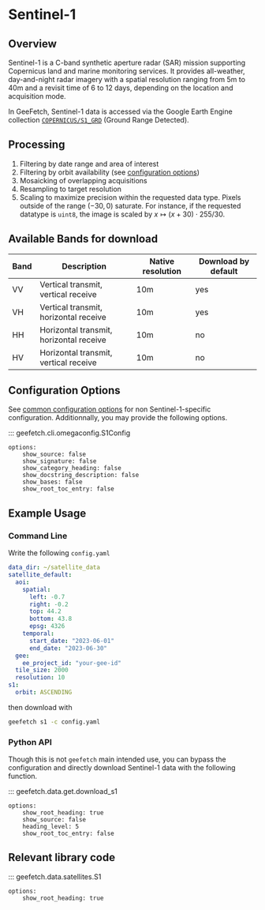 # Sentinel-1

## Overview

Sentinel-1 is a C-band synthetic aperture radar (SAR) mission supporting Copernicus land and marine monitoring services. It provides all-weather, day-and-night radar imagery with a spatial resolution ranging from 5m to 40m and a revisit time of 6 to 12 days, depending on the location and acquisition mode.

In GeeFetch, Sentinel-1 data is accessed via the Google Earth Engine collection [`COPERNICUS/S1_GRD`](https://developers.google.com/earth-engine/datasets/catalog/COPERNICUS_S1_GRD) (Ground Range Detected).

## Processing

1. Filtering by date range and area of interest
2. Filtering by orbit availability (see [configuration options](#configuration-options))
3. Mosaicking of overlapping acquisitions
4. Resampling to target resolution
5. Scaling to maximize precision within the requested data type. Pixels outside of the range $(-30, 0)$ saturate. For instance, if the requested datatype is `uint8`, the image is scaled by $x \mapsto (x + 30) \cdot 255/30$.

## Available Bands for download

| Band | Description                             | Native resolution | Download by default |
| ---- | --------------------------------------- | ----------------- | ------------------- |
| VV   | Vertical transmit, vertical receive     | 10m               | yes                 |
| VH   | Vertical transmit, horizontal receive   | 10m               | yes                 |
| HH   | Horizontal transmit, horizontal receive | 10m               | no                  |
| HV   | Horizontal transmit, vertical receive   | 10m               | no                  |

## Configuration Options

See [common configuration options](../api/cli/configuration.md#geefetch.cli.omegaconfig.SatelliteDefaultConfig) for non Sentinel-1-specific configuration. Additionnally, you may provide the following options.

::: geefetch.cli.omegaconfig.S1Config

    options:
        show_source: false
        show_signature: false
        show_category_heading: false
        show_docstring_description: false
        show_bases: false
        show_root_toc_entry: false

## Example Usage

### Command Line

Write the following `config.yaml`

```yaml
data_dir: ~/satellite_data
satellite_default:
  aoi:
    spatial:
      left: -0.7
      right: -0.2
      top: 44.2
      bottom: 43.8
      epsg: 4326
    temporal:
      start_date: "2023-06-01"
      end_date: "2023-06-30"
  gee:
    ee_project_id: "your-gee-id"
  tile_size: 2000
  resolution: 10
s1:
  orbit: ASCENDING
```

then download with

```bash
geefetch s1 -c config.yaml
```

### Python API

Though this is not `geefetch` main intended use, you can bypass the configuration and directly download Sentinel-1 data with the following function.

::: geefetch.data.get.download_s1

    options:
        show_root_heading: true
        show_source: false
        heading_level: 5
        show_root_toc_entry: false

## Relevant library code

::: geefetch.data.satellites.S1

    options:
        show_root_heading: true
